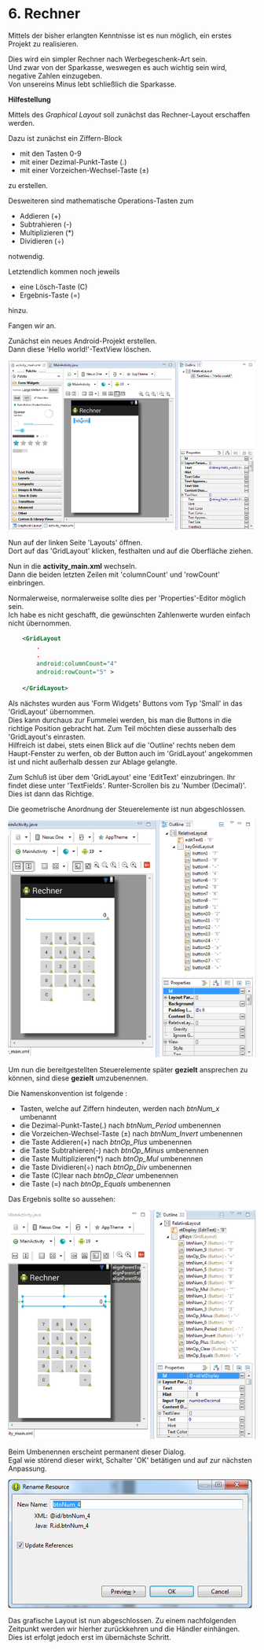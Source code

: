 # 6. Rechner

Mittels der bisher erlangten Kenntnisse ist es nun möglich, ein erstes Projekt zu realisieren.  

Dies wird ein simpler Rechner nach Werbegeschenk-Art sein.  
Und zwar von der Sparkasse, weswegen es auch wichtig sein wird, negative Zahlen einzugeben.  
Von unsereins Minus lebt schließlich die Sparkasse.

**Hilfestellung**

Mittels des _Graphical Layout_ soll zunächst das Rechner-Layout erschaffen werden.

Dazu ist zunächst ein Ziffern-Block 

- mit den Tasten 0-9
- mit einer Dezimal-Punkt-Taste	(.)	
- mit einer Vorzeichen-Wechsel-Taste (±)

zu erstellen.  

Desweiteren sind mathematische Operations-Tasten zum

- Addieren (+)
- Subtrahieren (-)
- Multiplizieren (*)
- Dividieren (÷)

notwendig.

Letztendlich kommen noch jeweils 

- eine Lösch-Taste (C)
- Ergebnis-Taste (=)

hinzu.

Fangen wir an.

Zunächst ein neues Android-Projekt erstellen.  
Dann diese 'Hello world!'-TextView löschen.

![Image](./readme-img/1-dity-up.png)

Nun auf der linken Seite 'Layouts' öffnen.  
Dort auf das 'GridLayout' klicken, festhalten und auf die Oberfläche ziehen.

Nun in die **activity_main.xml** wechseln.  
Dann die beiden letzten Zeilen mit 'columnCount' und 'rowCount' einbringen.  

Normalerweise, normalerweise sollte dies per 'Properties'-Editor möglich sein.  
Ich habe es nicht geschafft, die gewünschten Zahlenwerte wurden einfach nicht übernommen.

```xml
    <GridLayout
		.
		.
        android:columnCount="4"
        android:rowCount="5" >

	</GridLayout>
```
Als nächstes wurden aus 'Form Widgets' Buttons vom Typ 'Small' in das 'GridLayout' übernommen.  
Dies kann durchaus zur Fummelei werden, bis man die Buttons in die richtige Position gebracht hat. Zum Teil möchten diese ausserhalb des 'GridLayout's einrasten.  
Hilfreich ist dabei, stets einen Blick auf die 'Outline' rechts neben dem Haupt-Fenster zu werfen, ob der Button auch im 'GridLayout' angekommen ist und nicht außerhalb dessen zur Ablage gelangte.  

Zum Schluß ist über dem 'GridLayout' eine 'EditText' einzubringen.
Ihr findet diese unter 'TextFields'. Runter-Scrollen bis zu 'Number (Decimal)'.  Dies ist dann das Richtige.  

Die geometrische Anordnung der Steuerelemente ist nun abgeschlossen.      

![Image](./readme-img/2-calc-virgin.png)

Um nun die bereitgestellten Steuerelemente später __gezielt__ ansprechen zu können, sind diese __gezielt__ umzubenennen.  

Die Namenskonvention ist folgende :

- Tasten, welche auf Ziffern hindeuten, werden nach *btnNum_x* umbenannt
- die Dezimal-Punkt-Taste(.) nach *btnNum_Period* umbenennen 
- die Vorzeichen-Wechsel-Taste (±) nach *btnNum_Invert* umbenennen  
- die Taste Addieren(+) nach *btnOp_Plus* umbenennen
- die Taste Subtrahieren(-) nach *btnOp_Minus* umbenennen
- die Taste Multiplizieren(*) nach *btnOp_Mul* umbenennen
- die Taste Dividieren(÷) nach *btnOp_Div* umbenennen
- die Taste (C)lear nach *btnOp_Clear* umbenennen
- die Taste (=) nach *btnOp_Equals* umbenennen   

Das Ergebnis sollte so aussehen: 

![Image](./readme-img/4-calc-renamed.png)

Beim Umbenennen erscheint permanent dieser Dialog.  
Egal wie störend dieser wirkt, Schalter 'OK' betätigen und auf zur nächsten Anpassung.

![Image](./readme-img/3-rename-resource.png)

Das grafische Layout ist nun abgeschlossen.
Zu einem nachfolgenden Zeitpunkt werden wir hierher zurückkehren und die Händler einhängen.  
Dies ist erfolgt jedoch erst im übernächste Schritt.
 